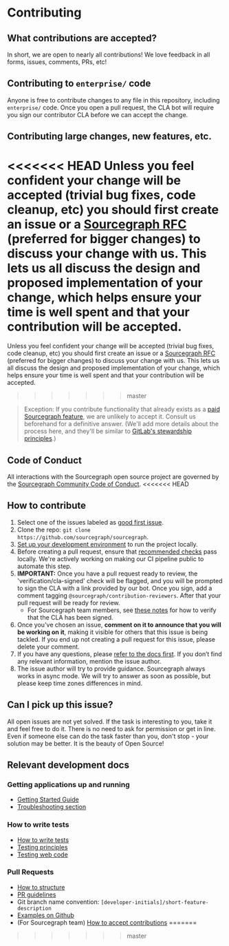 # Contributing

## What contributions are accepted?

In short, we are open to nearly all contributions! We love feedback in all forms, issues, comments, PRs, etc!

## Contributing to `enterprise/` code

Anyone is free to contribute changes to any file in this repository, including `enterprise/` code. Once you open a pull request, the CLA bot will require you sign our contributor CLA before we can accept the change.

## Contributing large changes, new features, etc.

<<<<<<< HEAD
Unless you feel confident your change will be accepted (trivial bug fixes, code cleanup, etc) you should first create an issue or a [Sourcegraph RFC](https://handbook.sourcegraph.com/communication/rfcs#external-contributors) (preferred for bigger changes) to discuss your change with us. This lets us all discuss the design and proposed implementation of your change, which helps ensure your time is well spent and that your contribution will be accepted.
=======
Unless you feel confident your change will be accepted (trivial bug fixes, code cleanup, etc) you should first create an issue or a [Sourcegraph RFC](https://about.sourcegraph.com/handbook/communication/rfcs#external-contributors) (preferred for bigger changes) to discuss your change with us. This lets us all discuss the design and proposed implementation of your change, which helps ensure your time is well spent and that your contribution will be accepted.
>>>>>>> master

> Exception: If you contribute functionality that already exists as a [paid Sourcegraph feature](https://about.sourcegraph.com/pricing/), we are unlikely to accept it. Consult us beforehand for a definitive answer. (We'll add more details about the process here, and they'll be similar to [GitLab's stewardship principles](https://about.gitlab.com/stewardship/#contributing-an-existing-ee-feature-to-ce).)

## Code of Conduct

All interactions with the Sourcegraph open source project are governed by the
[Sourcegraph Community Code of Conduct](https://handbook.sourcegraph.com/company-info-and-process/community/code_of_conduct/).
<<<<<<< HEAD

## How to contribute

1. Select one of the issues labeled as [good first issue](https://github.com/orgs/sourcegraph/projects/210).
2. Clone the repo: `git clone https://github.com/sourcegraph/sourcegraph`.
3. [Set up your development environment](https://docs.sourcegraph.com/dev/contributing) to run the project locally.
4. Before creating a pull request, ensure that [recommended checks](https://docs.sourcegraph.com/dev/contributing) pass locally. We're actively working on making our CI pipeline public to automate this step.
5. **IMPORTANT:** Once you have a pull request ready to review, the 'verification/cla-signed' check will be flagged, and you will be prompted to sign the CLA with a link provided by our bot. Once you sign, add a comment tagging `@sourcegraph/contribution-reviewers`. After that your pull request will be ready for review.
   - For Sourcegraph team members, see [these notes](https://docs.sourcegraph.com/dev/contributing/accepting_contribution#cla-bot) for how to verify that the CLA has been signed.
6. Once you've chosen an issue, **comment on it to announce that you will be working on it**, making it visible for others that this issue is being tackled. If you end up not creating a pull request for this issue, please delete your comment.
7. If you have any questions, please [refer to the docs first](https://docs.sourcegraph.com/). If you don’t find any relevant information, mention the issue author.
8. The issue author will try to provide guidance. Sourcegraph always works in async mode. We will try to answer as soon as possible, but please keep time zones differences in mind.

## Can I pick up this issue?

All open issues are not yet solved. If the task is interesting to you, take it and feel free to do it. There is no need to ask for permission or get in line. Even if someone else can do the task faster than you, don't stop - your solution may be better. It is the beauty of Open Source!

## Relevant development docs

### Getting applications up and running

- [Getting Started Guide](https://docs.sourcegraph.com/getting-started)
- [Troubleshooting section](https://docs.sourcegraph.com/dev/setup/troubleshooting)

### How to write tests

- [How to write tests](https://docs.sourcegraph.com/dev/how-to/testing)
- [Testing principles](https://docs.sourcegraph.com/dev/background-information/testing_principles)
- [Testing web code](https://docs.sourcegraph.com/dev/background-information/testing_web_code)

### Pull Requests

- [How to structure](https://docs.sourcegraph.com/dev/background-information/pull_request_reviews#what-makes-an-effective-pull-request-pr)
- [PR guidelines](https://handbook.sourcegraph.com/departments/engineering/dev/onboarding/pr-checklist/)
- Git branch name convention: `[developer-initials]/short-feature-description`
- [Examples on Github](https://github.com/sourcegraph/sourcegraph/pulls?q=is%3Apr+label%3Ateam%2Ffrontend-platform)
- (For Sourcegraph team) [How to accept contributions](https://docs.sourcegraph.com/dev/contributing/accepting_contribution)
=======
>>>>>>> master

